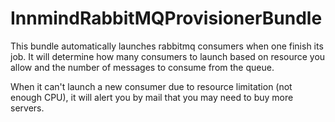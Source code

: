 # InnmindRabbitMQProvisionerBundle

This bundle automatically launches rabbitmq consumers when one finish its job. It will determine how many consumers to launch based on resource you allow and the number of messages to consume from the queue.

When it can't launch a new consumer due to resource limitation (not enough CPU), it will alert you by mail that you may need to buy more servers.
